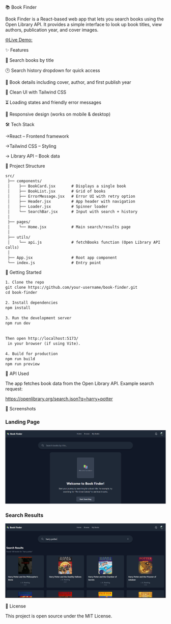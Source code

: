 📚 Book Finder

Book Finder is a React-based web app that lets you search books using the Open Library API. It provides a simple interface to look up book titles, view authors, publication year, and cover images.

[🌐Live Demo:](https://book-finder-beta-plum.vercel.app/)

✨ Features

🔎 Search books by title

🕑 Search history dropdown for quick access

📖 Book details including cover, author, and first publish year

🎨 Clean UI with Tailwind CSS

⏳ Loading states and friendly error messages

📱 Responsive design (works on mobile & desktop)


🛠️ Tech Stack

->React
 – Frontend framework

->Tailwind CSS
 – Styling

-> Library API
 – Book data


📂 Project Structure
```
src/
 ├── components/
 │    ├── BookCard.jsx       # Displays a single book
 │    ├── BookList.jsx       # Grid of books
 │    ├── ErrorMessage.jsx   # Error UI with retry option
 │    ├── Header.jsx         # App header with navigation
 │    ├── Loader.jsx         # Spinner loader
 │    └── SearchBar.jsx      # Input with search + history
 │
 ├── pages/
 │    └── Home.jsx           # Main search/results page
 │
 ├── utils/
 │    └── api.js             # fetchBooks function (Open Library API calls)
 │
 ├── App.jsx                 # Root app component
 └── index.js                # Entry point

```

🚀 Getting Started
```
1. Clone the repo
git clone https://github.com/your-username/book-finder.git
cd book-finder

2. Install dependencies
npm install

3. Run the development server
npm run dev


Then open http://localhost:5173/
 in your browser (if using Vite).

4. Build for production
npm run build
npm run preview
```

🔑 API Used

The app fetches book data from the Open Library API. Example search request:

https://openlibrary.org/search.json?q=harry+potter

📸 Screenshots

### Landing Page
![Landing Page](src/assets/homepage.png)

### Search Results
![Search Results](src/assets/search-results.png)


📜 License

This project is open source under the MIT License.
